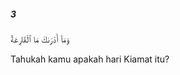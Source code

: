 ##### 3

<span class="ayah">وَمَآ أَدْرَىٰكَ مَا ٱلْقَارِعَةُ</span>

<span class="ayah_translation">Tahukah kamu apakah hari Kiamat itu?</span>
